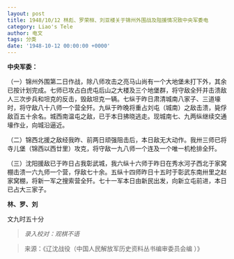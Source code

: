 ```yaml
---
layout: post
title: 1948/10/12 林彪、罗荣桓、刘亚楼关于锦州外围战及阻援情况致中央军委电
category: Liao's Tele
author: 电文
tags: 分类
date: '1948-10-12 00:00:00 +0000'
---
```

**中央军委：**

（一）锦州外围第二日作战，除八师攻击之亮马山尚有一个大地堡未打下外，其余已按计划完成。七师已攻占白虎屯后山之大楼及三个地堡群，将守敌全歼并击溃敌人三次步兵和坦克的反击，毁敌坦克一辆。七纵于昨日肃清城南八家子、三道壕时，将守敌八十八师一个营全歼。九纵于昨晚将重占刘屯（城南）之敌击溃，毙俘敌百五十余名。城西南温屯之敌，已于本日拂晓逃走。现城南七、九两纵继续交通壕作业，向城沿逼近。

（二）锦西北援之敌经我昨、前两日顽强阻击后，本日敌无大动作。我卅三师已将寺儿堡（锦西以西廿里）攻克，将守敌一九八师一个连及一个唯一机枪排全歼。

（三）沈阳援敌已于昨日占我彰武城，我六纵十六师于昨日在秀水河子西北于家窝棚击溃一六九师一个营，俘敌七十余。五纵十四师昨日十五时于彰武东南卅里之赵家窝棚，将新一军之搜索营全歼。七十一军本日由新民出发，向新立屯前进，本日已占大三家子。

**林、罗、刘**

文九时五十分



> *录入校对：观棋不语*

> 来源：《辽沈战役（中国人民解放军历史资料丛书编审委员会编 ）》
